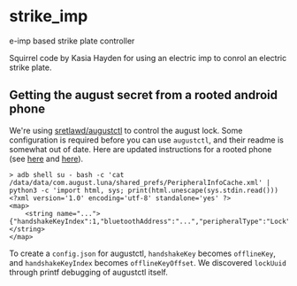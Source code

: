 # strike_imp
e-imp based strike plate controller

Squirrel code by Kasia Hayden for using an electric imp to conrol an electric strike plate.

## Getting the august secret from a rooted android phone

We're using [sretlawd/augustctl](https://github.com/sretlawd/augustctl) to control the august lock.
Some configuration is required before you can use `augustctl`, and their readme
is somewhat out of date. Here are updated instructions for a rooted phone (see
[here](https://community.smartthings.com/t/raspberry-pi-augustlock-st/40079/82) and
[here](https://git.ethitter.com/open-source/augustctl)).

```
> adb shell su - bash -c 'cat /data/data/com.august.luna/shared_prefs/PeripheralInfoCache.xml' | python3 -c 'import html, sys; print(html.unescape(sys.stdin.read()))
<?xml version='1.0' encoding='utf-8' standalone='yes' ?>
<map>
    <string name="...">{"handshakeKeyIndex":1,"bluetoothAddress":"...","peripheralType":"Lock","handshakeKey":"...","lockId":"..."}</string>
</map>
```

To create a `config.json` for augustctl, `handshakeKey` becomes `offlineKey`,
and `handshakeKeyIndex` becomes `offlineKeyOffset`. We discovered `lockUuid`
through printf debugging of augustctl itself.
